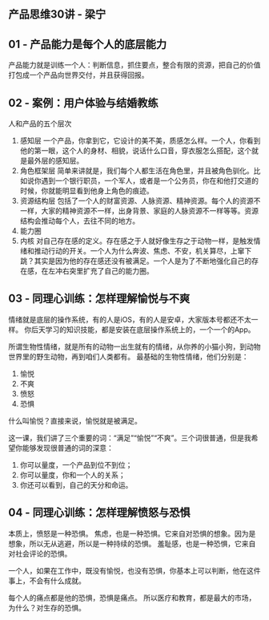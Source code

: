 ## 产品思维30讲 - 梁宁


## 01 - 产品能力是每个人的底层能力
产品能力就是训练一个人：判断信息，抓住要点，整合有限的资源，把自己的价值打包成一个产品向世界交付，并且获得回报。


## 02 - 案例：用户体验与结婚教练
人和产品的五个层次

  1. 感知层
     一个产品，你拿到它，它设计的美不美，质感怎么样。一个人，你看到他的第一眼，这个人的身材、相貌，说话什么口音，穿衣服怎么搭配，这个就是最外层的感知层。
  2. 角色框架层
     简单来讲就是，我们每个人都生活在角色里，并且被角色驯化。比如说你遇到一个银行职员，一个军人，或者是一个公务员，你在和他打交道的时候，你就能明显看到他身上角色的痕迹。
  3. 资源结构层
     包括了一个人的财富资源、人脉资源、精神资源。每个人的资源不一样，大家的精神资源不一样，出身背景、家庭的人脉资源不一样等等。资源结构会推动每个人，去往不同的地方。
  4. 能力圈
  5. 内核
     对自己存在感的定义。存在感之于人就好像生存之于动物一样，是触发情绪和推动行动的开关。一个人为什么奔波、焦虑、不安，机关算尽，上窜下跳？其实是因为他的存在感还没有被满足。一个人是为了不断地强化自己的存在感，在左冲右突里扩充了自己的能力圈。


## 03 - 同理心训练：怎样理解愉悦与不爽
情绪就是底层的操作系统，有的人是iOS，有的人是安卓，大家版本号都还不太一样。
你后天学习的知识技能，都是安装在底层操作系统上的，一个一个的App。

所谓生物性情绪，就是所有的动物一出生就有的情绪，从你养的小猫小狗，到动物世界里的野生动物，再到咱们人类都有。
最基础的生物性情绪，他们分别是：

  1. 愉悦
  2. 不爽
  3. 愤怒
  4. 恐惧

什么叫愉悦？直接来说，愉悦就是被满足。

这一课，我们讲了三个重要的词：“满足”“愉悦”“不爽”。三个词很普通，但是我希望你能够发现很普通的词的深意：

  1. 你可以量度，一个产品到位不到位；
  2. 你可以量度，你和一个人的关系；
  3. 你还可以看到，自己的天分和命运。


## 04 - 同理心训练：怎样理解愤怒与恐惧
本质上，愤怒是一种恐惧。
焦虑，也是一种恐惧。它来自对恐惧的想象。因为是想象，所以无从逃避，所以是一种持续的恐惧。
羞耻感，也是一种恐惧，它来自对社会评论的恐惧。

一个人，如果在工作中，既没有愉悦，也没有恐惧，你基本上可以判断，他在这件事上，不会有什么成就。

每个人的痛点都是他的恐惧，恐惧是痛点。
所以医疗和教育，都是最大的市场，为什么？对生存的恐惧。
